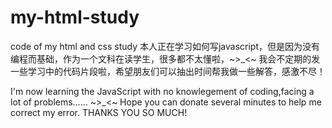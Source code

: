 # my-html-study
code of my html and css study
本人正在学习如何写javascript，但是因为没有编程而基础，作为一个文科在读学生，很多都不太懂啦，~>_<~
我会不定期的发一些学习中的代码片段啦，希望朋友们可以抽出时间帮我做一些解答，感激不尽！

I'm now learning the JavaScript with no knowlegement of coding,facing a lot of problems……  ~>_<~
Hope you can donate several minutes to help me correct my error.
THANKS YOU SO MUCH!
